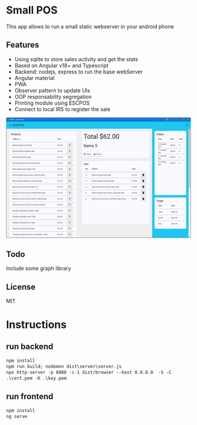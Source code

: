 # Small POS
This app allows to run a small static webserver in your android phone

## Features
* Using sqlite to store sales activity and get the stats
* Based on Angular v18+ and Typescript 
* Backend: nodejs, express to run the base webServer
* Angular material
* PWA
* Observer pattern to update UIs
* OOP responsability segregation
* Printing module using ESCPOS
* Connect to local IRS to register the sale

![image](https://github.com/MoaLaiSkirulais/smallPos/blob/main/screens/frontend1.png)

## Todo
Include some graph library

## License
MIT

# Instructions
## run backend
	npm install
	npm run build; nodemon dist\server\server.js
	npx http-server -p 8080 -c-1 dist/browser --host 0.0.0.0  -S -C .\cert.pem -K .\key.pem

## run frontend
	npm install
	ng serve

	